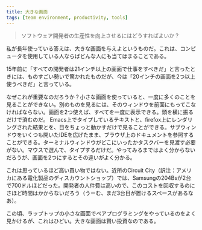 ```yaml
---
title: 大きな画面
tags: [team environment, productivity, tools]
---
```


> ソフトウェア開発者の生産性を向上させるにはどうすればよいか？

私が長年使っている答えは、大きな画面を与えよというものだ。これは、コンピュータを使用している人ならばどんな人にも当てはまることである。

15年前に「すべての開発者は21インチ以上の画面で仕事をすべきだ」と言ったときには、ものすごい勢いで驚かれたものだが、今は「20インチの画面を2つ以上使うべきだ」と言っている。

なぜこれが重要なのだろうか？小さな画面を使っていると、一度に多くのことを見ることができない。別のものを見るには、そのウィンドウを前面にもってこなければならない。画面を2つ使えば、すべてを一度に表示できる。頭を横に振るだけで済むのだ。 Emacs上でタイプしているテキストと、firefox上にレンダリングされた結果とを、目をちょっと動かすだけで見ることができる。サブウィンドウをいくつも開いたIDEを広げたまま、ブラウザ上のドキュメントを参照することができる。ターミナルウィンドウがどこにいったかタスクバーを見渡す必要がない。マウスで選んで、タイプするだけだ。やってみるまではよく分からないだろうが、画面を2つにするとその違いがよく分かる。

これは思っているほど高い買い物ではない。近所のCircuit City（訳注：アメリカにある電化製品のディスカウントショップ）では、Samsungの204Bsが2台で700ドルほどだった。開発者の人件費は高いので、このコストを回収するのにさほど時間はかからないだろう（うーむ、まだ3台目が置けるスペースがあるなあ）。

この頃、ラップトップの小さな画面でペアプログラミングをやっているのをよく見かけるが、これはひどい。大きな画面は賢い投資なのである。
